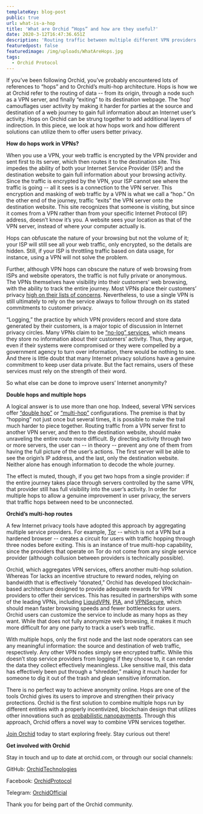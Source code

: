 ```yaml
---
templateKey: blog-post
public: true
url: what-is-a-hop
title: 'What are Orchid “Hops” and how are they useful?'
date: 2020-3-12T16:47:36.651Z
description: 'Routing traffic between multiple different VPN providers can help you explore the Internet freely by mitigating the risk of logging.'
featuredpost: false
featuredimage: /img/uploads/WhatAreHops.jpg
tags:
  - Orchid Protocol
---
```


If you’ve been following Orchid, you’ve probably encountered lots of references to “hops” and to Orchid’s multi-hop architecture. Hops is how we at Orchid refer to the routing of data -- from its origin, through a node such as a VPN server, and finally “exiting” to its destination webpage. The ‘hop’ camouflages user activity by making it harder for parties at the source and destination of a web journey to gain full information about an Internet user’s activity. Hops on Orchid can be strung together to add additional layers of indirection. In this piece, we look at how hops work and how different solutions can utilize them to offer users better privacy.

**How do hops work in VPNs?**

When you use a VPN, your web traffic is encrypted by the VPN provider and sent first to its server, which then routes it to the destination site. This impedes the ability of both your Internet Service Provider (ISP) and the destination website to gain full information about your browsing activity. Since the traffic is encrypted by the VPN, your ISP cannot see where the traffic is going -- all it sees is a connection to the VPN server. This encryption and masking of web traffic by a VPN is what we call a “hop.” On the other end of the journey, traffic “exits” the VPN server onto the destination website. This site recognizes that someone is visiting, but since it comes from a VPN rather than from your specific Internet Protocol (IP) address, doesn’t know it’s you. A website sees your location as that of the VPN server, instead of where your computer actually is.

Hops can obfuscate the nature of your browsing but not the volume of it; your ISP will still see all your web traffic, only encrypted, so the details are hidden. Still, if your ISP is throttling traffic based on data usage, for instance, using a VPN will not solve the problem.

Further, although VPN hops can obscure the nature of web browsing from ISPs and website operators, the traffic is not fully private or anonymous. The VPNs themselves have visibility into their customers’ web browsing, with the ability to track the entire journey. Most VPNs place their customers’ privacy [high on their lists of concerns](https://www.vpncrew.com/7-signs-of-vpn-providers-that-are-serious-with-their-commitment-to-internet-freedom/). Nevertheless, to use a single VPN is still ultimately to rely on the service always to follow through on its stated commitments to customer privacy. 

“Logging,” the practice by which VPN providers record and store data generated by their customers, is a major topic of discussion in Internet privacy circles. Many VPNs claim to be [“no-log” services](https://www.techradar.com/vpn/best-no-logs-vpns-to-stay-private-and-anonymous), which means they store no information about their customers’ activity. Thus, they argue, even if their systems were compromised or they were compelled by a government agency to turn over information, there would be nothing to see. And there is little doubt that many Internet privacy solutions have a genuine commitment to keep user data private. But the fact remains, users of these services must rely on the strength of their word.

So what else can be done to improve users’ Internet anonymity?

**Double hops and multiple hops**

A logical answer is to use more than one hop. Indeed, several VPN services offer [“double hop”](https://windscribe.com/features/double-hop) or [“multi-hop”](https://www.ivpn.net/what-is-a-multihop-vpn) configurations. The premise is that by “hopping” not just once but several times, it is possible to make the trail much harder to piece together. Routing traffic from a VPN server first to another VPN server, and then to the destination website, should make unraveling the entire route more difficult. By directing activity through two or more servers, the user can -- in theory -- prevent any one of them from having the full picture of the user’s actions. The first server will be able to see the origin’s IP address, and the last, only the destination website. Neither alone has enough information to decode the whole journey. 

The effect is muted, though, if you get two hops from a single provider: if the entire journey takes place through servers controlled by the same VPN, that provider still has full visibility into the user’s activity. In order for multiple hops to allow a genuine improvement in user privacy, the servers that traffic hops between need to be unconnected.

**Orchid’s multi-hop routes**

A few Internet privacy tools have adopted this approach by aggregating multiple service providers. For example, [Tor](https://www.torproject.org/) -- which is not a VPN but a hardened browser -- creates a circuit for users with traffic hopping through three nodes before exiting. This is an instance of true multi-hop capability, since the providers that operate on Tor do not come from any single service provider (although collusion between providers is technically possible).

Orchid, which aggregates VPN services, offers another multi-hop solution. Whereas Tor lacks an incentive structure to reward nodes, relying on bandwidth that is effectively “donated,” Orchid has developed blockchain-based architecture designed to provide adequate rewards for VPN providers to offer their services. This has resulted in partnerships with some of the leading VPNs, including [LiquidVPN](https://blog.orchid.com/orchid-partners-with-liquidvpn/), [PIA](https://blog.orchid.com/pia-bringing-trusted-private-bandwidth-to-orchid-users/), and [VPNSecure](https://blog.orchid.com/orchid-partners-with-vpnsecure/), which should mean faster browsing speeds and fewer bottlenecks for users. Orchid users can customize the service to include as many hops as they want. While that does not fully anonymize web browsing, it makes it much more difficult for any one party to track a user’s web traffic.

With multiple hops, only the first node and the last node operators can see any meaningful information: the source and destination of web traffic, respectively. Any other VPN nodes simply see encrypted traffic. While this doesn’t stop service providers from logging if they choose to, it can render the data they collect effectively meaningless. Like sensitive mail, this data has effectively been put through a “shredder,” making it much harder for someone to dig it out of the trash and glean sensitive information. 

There is no perfect way to achieve anonymity online. Hops are one of the tools Orchid gives its users to improve and strengthen their privacy protections. Orchid is the first solution to combine multiple hops run by different entities with a properly incentivized, blockchain design that utilizes other innovations such as [probabilistic nanopayments](https://medium.com/orchid-labs/probabilistic-nanopayments-4aa423c3f22f). Through this approach, Orchid offers a novel way to combine VPN services together.

[Join Orchid](https://www.orchid.com/join) today to start exploring freely. Stay curious out there! 

**Get involved with Orchid**

Stay in touch and up to date at orchid.com, or through our social channels:

GitHub: [OrchidTechnologies](https://github.com/orchidtechnologies)

Facebook: [OrchidProtocol](https://www.facebook.com/OrchidProtocol)

Telegram: [OrchidOfficial](https://www.t.me/OrchidOfficial)

Thank you for being part of the Orchid community.
